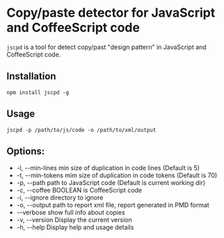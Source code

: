 Copy/paste detector for JavaScript and CoffeeScript code
========================================================

`jscpd` is a tool for detect copy/past "design pattern" in JavaScript and CoffeeScript code.

Installation
------------

    npm install jscpd -g

Usage
-----

    jscpd -p /path/to/js/code -o /path/to/xml/output


Options:
--------
 - -l, --min-lines        min size of duplication in code lines (Default is 5)
 - -t, --min-tokens       mim size of duplication in code tokens (Default is 70)
 - -p, --path             path to JavaScript code (Default is current working dir)
 - -c, --coffee BOOLEAN   is CoffeeScript code
 - -i, --ignore           directory to ignore
 - -o, --output           path to report xml file, report generated in PMD format
 - --verbose              show full info about copies
 - -v, --version          Display the current version
 - -h, --help             Display help and usage details